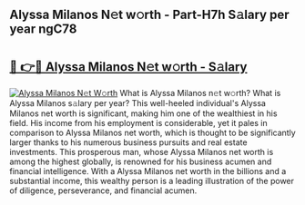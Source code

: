 ## Alyssa Milanos N𝚎t w𝚘rth - Part-H7h S𝚊lary per year ngC78

# <h2><a href="http://gc3l5f.nevu.top/?p=Alyssa+Milanos">🔗 👉🔴 Alyssa Milanos N𝚎t w𝚘rth - S𝚊lary</a></h2>

[![Alyssa Milanos N𝚎t W𝚘rth](https://i.imgur.com/Oavwk0R.jpeg)](http://gc3l5f.nevu.top/?p=Alyssa+Milanos)
What is Alyssa Milanos n𝚎t w𝚘rth? What is Alyssa Milanos s𝚊lary per year?
This well-heeled individual's Alyssa Milanos net worth is significant, making him one of the wealthiest in his field. His income from his employment is considerable, yet it pales in comparison to Alyssa Milanos net worth, which is thought to be significantly larger thanks to his numerous business pursuits and real estate investments. This prosperous man, whose Alyssa Milanos net worth is among the highest globally, is renowned for his business acumen and financial intelligence. With a Alyssa Milanos net worth in the billions and a substantial income, this wealthy person is a leading illustration of the power of diligence, perseverance, and financial acumen.
